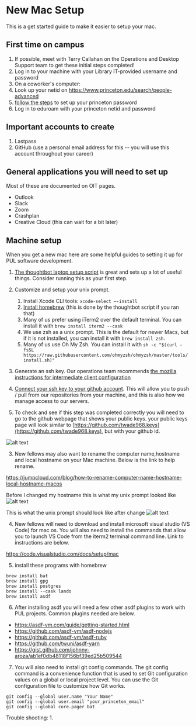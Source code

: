 # New Mac Setup
This is a get started guide to make it easier to setup your mac.

## First time on campus

1. If possible, meet with Terry Callahan on the Operations and Desktop Support
   team to get these initial steps completed!
1. Log in to your machine with your Library IT-provided username and password
1. On a coworker's computer:
  1. Look up your netid on https://www.princeton.edu/search/people-advanced
  1. [follow the
     steps](https://princeton.service-now.com/service?id=kb_article&sys_id=9f7a4f5387ca0dd012ae43bd0ebb3589#section4) to set up your princeton password
1. Log in to eduroam with your princeton netid and password

## Important accounts to create

1. Lastpass
1. GitHub (use a personal email address for this -- you will use this account
   throughout your career)

## General applications you will need to set up

Most of these are documented on OIT pages.
* Outlook
* Slack
* Zoom
* Crashplan
* Creative Cloud (this can wait for a bit later)

## Machine setup

When you get a new mac here are some helpful guides to setting it up for PUL software development.

1. [The thoughtbot laptop setup script](https://github.com/thoughtbot/laptop) is great and sets up a lot of useful
   things. Consider running this as your first step.
1. Customize and setup your unix prompt.
    1. Install Xcode CLI tools: `xcode-select —-install`
    2. [Install homebrew](https://brew.sh/) (this is done by the thoughtbot
       script if you ran that)
    3. Many of us prefer using iTerm2 over the default terminal.  You can install it with `brew install iterm2 --cask`
    4. We use zsh as a unix prompt. This is the default for newer Macs, but if it is not installed, you can install it with `brew install zsh`.
    5. Many of us use Oh My Zsh.  You can install it with `sh -c "$(curl -fsSL https://raw.githubusercontent.com/ohmyzsh/ohmyzsh/master/tools/install.sh)"`
1. Generate an ssh key. Our operations team recommends [the mozilla instructions for intermediate client configuration](https://infosec.mozilla.org/guidelines/openssh#intermediate-connects-to-older-servers)

2. [Connect your ssh key to your github account](https://docs.github.com/en/authentication/connecting-to-github-with-ssh). This will allow you to push / pull from our repositories from your machine, and this is also how we manage access to our servers.

1. To check and see if this step was completed correctly you will need to go to the github webpage that shows your public keys. your public keys page will look similar to [https://github.com/twade968.keys](https://github.com/twade968.keys), but with your github id.

![alt text](images/github_keys.png "Title")


3. New fellows may also want to rename the computer name,hostname and local hostname on your Mac machine. Below is the link to help rename.

https://jumpcloud.com/blog/how-to-rename-computer-name-hostname-local-hostname-macos

Before I changed my hostname this is what my unix prompt looked like
![alt text](images/change_hostname.png "Title")

This is what the unix prompt should look like after change
![alt text](images/unix_prompt_newhostname.png "Title")



4. New fellows will need to download and install microsoft visual studio (VS Code) for mac os. You will also need to install the commands that allow you to launch VS Code from the iterm2 terminal command line. Link to instructions are below.

https://code.visualstudio.com/docs/setup/mac


5. install these programs with homebrew
```
brew install bat
brew install gpg 
brew install postgres
brew install --cask lando
brew install asdf
```


6. After installing asdf you will need a few other asdf plugins to work with PUL projects. Common plugins needed are below.

* https://asdf-vm.com/guide/getting-started.html
* https://github.com/asdf-vm/asdf-nodejs
* https://github.com/asdf-vm/asdf-ruby
* https://github.com/twuni/asdf-yarn
* https://gist.github.com/johnny-aroza/ab1ef0db48118f156bf39ed25b509544


7. You will also need to install git config commands. The git config command is a convenience function that is used to set Git configuration values on a global or local project level. You can use the Git configuration file to customize how Git works.
```
git config --global user.name "Your Name"
git config --global user.email "your_princeton_email"
git config --global core.pager bat
```

Trouble shooting: 
1. 
